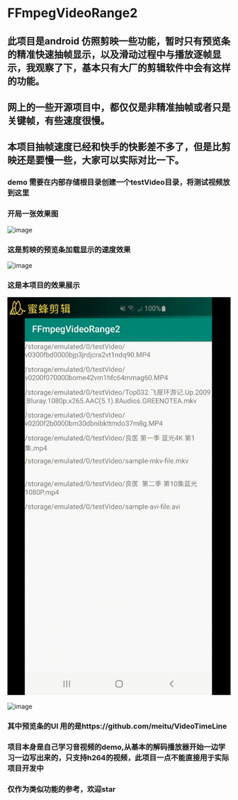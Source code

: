 # FFmpegVideoRange2

## 此项目是android 仿照剪映一些功能，暂时只有预览条的精准快速抽帧显示，以及滑动过程中与播放逐帧显示，我观察了下，基本只有大厂的剪辑软件中会有这样的功能。
## 网上的一些开源项目中，都仅仅是非精准抽帧或者只是关键帧，有些速度很慢。

## 本项目抽帧速度已经和快手的快影差不多了，但是比剪映还是要慢一些，大家可以实际对比一下。

### demo 需要在内部存储根目录创建一个testVideo目录，将测试视频放到这里

### 开局一张效果图
![image](https://r.photo.store.qq.com/psc?/V53pYzs02rfsLh2OxXMT3ceYVs0kkY5m/ruAMsa53pVQWN7FLK88i5qoK1N7IVupmc5HnLP5pO6e036nwYkRdROZtREZhpAknqAIOvtltESQl5HleCjT.NfrR4F5CgkdUH411uS1K268!/mnull&bo=HAJ0BBwCdAQBCS4!&rf=photolist&t=5/r/_yake_qzoneimgout.png)
### 这是剪映的预览条加载显示的速度效果
![image](https://github.com/Destroyer716/tuchuang/blob/master/image/MyVideo_1_small.gif)

### 这是本项目的效果展示
![image](https://github.com/Destroyer716/tuchuang/blob/master/image/MyVideo_2.gif)

![image](https://github.com/Destroyer716/tuchuang/blob/master/image/MyVideo_3_small%20(1).gif)



### 其中预览条的UI 用的是https://github.com/meitu/VideoTimeLine

### 项目本身是自己学习音视频的demo,从基本的解码播放器开始一边学习一边写出来的，只支持h264的视频，此项目一点不能直接用于实际项目开发中
### 仅作为类似功能的参考，欢迎star

